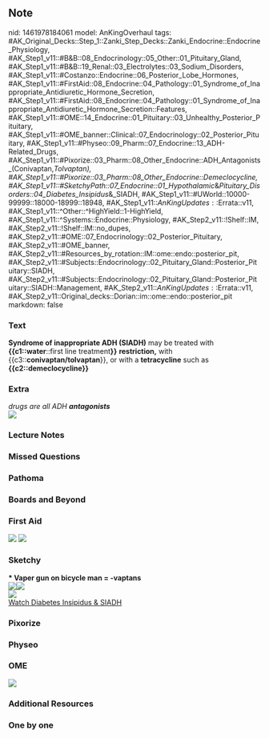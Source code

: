 ## Note
nid: 1461978184061
model: AnKingOverhaul
tags: #AK_Original_Decks::Step_1::Zanki_Step_Decks::Zanki_Endocrine::Endocrine_Physiology, #AK_Step1_v11::#B&B::08_Endocrinology::05_Other::01_Pituitary_Gland, #AK_Step1_v11::#B&B::19_Renal::03_Electrolytes::03_Sodium_Disorders, #AK_Step1_v11::#Costanzo::Endocrine::06_Posterior_Lobe_Hormones, #AK_Step1_v11::#FirstAid::08_Endocrine::04_Pathology::01_Syndrome_of_Inappropriate_Antidiuretic_Hormone_Secretion, #AK_Step1_v11::#FirstAid::08_Endocrine::04_Pathology::01_Syndrome_of_Inappropriate_Antidiuretic_Hormone_Secretion::Features, #AK_Step1_v11::#OME::14_Endocrine::01_Pituitary::03_Unhealthy_Posterior_Pituitary, #AK_Step1_v11::#OME_banner::Clinical::07_Endocrinology::02_Posterior_Pituitary, #AK_Step1_v11::#Physeo::09_Pharm::07_Endocrine::13_ADH-Related_Drugs, #AK_Step1_v11::#Pixorize::03_Pharm::08_Other_Endocrine::ADH_Antagonists_(Conivaptan,_Tolvaptan), #AK_Step1_v11::#Pixorize::03_Pharm::08_Other_Endocrine::Demeclocycline, #AK_Step1_v11::#SketchyPath::07_Endocrine::01_Hypothalamic_&_Pituitary_Disorders::04_Diabetes_Insipidus_&_SIADH, #AK_Step1_v11::#UWorld::10000-99999::18000-18999::18948, #AK_Step1_v11::$AnKingUpdates::$Errata::v11, #AK_Step1_v11::^Other::^HighYield::1-HighYield, #AK_Step1_v11::^Systems::Endocrine::Physiology, #AK_Step2_v11::!Shelf::IM, #AK_Step2_v11::!Shelf::IM::no_dupes, #AK_Step2_v11::#OME::07_Endocrinology::02_Posterior_Pituitary, #AK_Step2_v11::#OME_banner, #AK_Step2_v11::#Resources_by_rotation::IM::ome::endo::posterior_pit, #AK_Step2_v11::#Subjects::Endocrinology::02_Pituitary_Gland::Posterior_Pituitary::SIADH, #AK_Step2_v11::#Subjects::Endocrinology::02_Pituitary_Gland::Posterior_Pituitary::SIADH::Management, #AK_Step2_v11::$AnKingUpdates::$Errata::v11, #AK_Step2_v11::Original_decks::Dorian::im::ome::endo::posterior_pit
markdown: false

### Text
<div>
  <b>Syndrome of inappropriate ADH (SIADH)</b> may be treated with
  <b>{{c1::water</b>::first line treatment<b>}}</b>
  <b>restriction,</b> with {{c3::<b>conivaptan/tolvaptan</b>}}, or
  with a <b>tetracycline</b> such as <b>{{c2::demeclocycline}}</b>
</div>

### Extra
<div>
  <i>drugs are all ADH <b>antagonists</b></i>
</div><img src="paste-106291850641409.jpg" class="resizer">

### Lecture Notes


### Missed Questions


### Pathoma


### Boards and Beyond


### First Aid
<img src="tmp4_eQB7.png"> <img src="tmpgYfLu_.png">

### Sketchy
<div>
  <b>* Vaper gun on bicycle man = -vaptans</b>
</div>
<div><img src=
"Screen%20Shot%202020-03-22%20at%2010.03.24%20PM.JPG"><img src=
"Screen%20Shot%202020-03-22%20at%2010.03.15%20PM.JPG"></div>
<div><img src="zOverall_1566160514431.jpg"></div><a href=
"https://dashboard.sketchy.com/study/medical/courses/medical-pathophysiology/units/medical-pathophysiology-endocrine/videos/medical-pathophysiology-endocrine-hypothalamic-and-pituitary-disorders-diabetes-insipidus-and-siadh?utm_source=anki&utm_medium=partnership&utm_campaign=february_update&utm_content=medical">Watch
Diabetes Insipidus & SIADH</a>

### Pixorize


### Physeo


### OME
<div class="ome-widget">
  <a href=
  "https://onlinemeded.org/spa/endocrinology/posterior-pituitary/acquire?ref=anki">
  <img src="_OME_AnkiFlashcards_Lesson_6.png"></a>
</div>

### Additional Resources


### One by one

